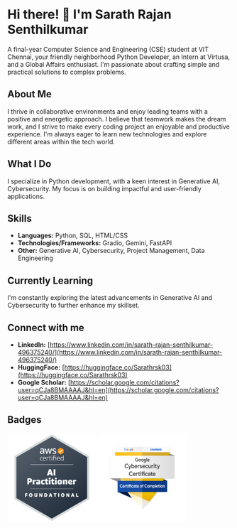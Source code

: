 # Hi there! 👋 I'm Sarath Rajan Senthilkumar
A final-year Computer Science and Engineering (CSE) student at VIT Chennai, your friendly neighborhood Python Developer, an Intern at Virtusa, and a Global Affairs enthusiast. I'm passionate about crafting simple and practical solutions to complex problems. 

## About Me
I thrive in collaborative environments and enjoy leading teams with a positive and energetic approach. I believe that teamwork makes the dream work, and I strive to make every coding project an enjoyable and productive experience. I'm always eager to learn new technologies and explore different areas within the tech world.

## What I Do
I specialize in Python development, with a keen interest in Generative AI, Cybersecurity. My focus is on building impactful and user-friendly applications.

## Skills
* **Languages:** Python, SQL, HTML/CSS
* **Technologies/Frameworks:** Gradio, Gemini, FastAPI
* **Other:** Generative AI, Cybersecurity, Project Management, Data Engineering

## Currently Learning
I'm constantly exploring the latest advancements in Generative AI and Cybersecurity to further enhance my skillset.

## Connect with me
* **LinkedIn:** [https://www.linkedin.com/in/sarath-rajan-senthilkumar-496375240/](https://www.linkedin.com/in/sarath-rajan-senthilkumar-496375240/)
* **HuggingFace:** [https://huggingface.co/Sarathrsk03](https://huggingface.co/Sarathrsk03)
* **Google Scholar:** [https://scholar.google.com/citations?user=qCJa8BMAAAAJ&hl=en](https://scholar.google.com/citations?user=qCJa8BMAAAAJ&hl=en)

## Badges
<img src="Badges/aws-certified-ai-practitioner.png" width="200"> <img src="Badges/google-cybersecurity-professional-certificate-v2.png" width="200">
